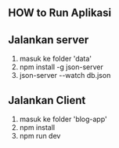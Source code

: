 ## HOW to Run Aplikasi

## Jalankan server

1. masuk ke folder 'data'
2. npm install -g json-server
3. json-server --watch db.json

## Jalankan Client

1. masuk ke folder 'blog-app'
2. npm install
3. npm run dev
